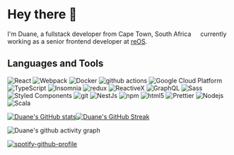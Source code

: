 # Hey there :wave:

I'm Duane, a fullstack developer from Cape Town, South Africa <img src="https://cdn-icons-png.flaticon.com/512/197/197562.png" width="13"/>  currently working as a senior frontend developer at [reOS](https://reos.co.za/).

## Languages and Tools
<p>
  <img alt="React" src="https://img.shields.io/badge/-React-45b8d8?style=flat-square&logo=react&logoColor=white" />
  <img alt="Webpack" src="https://img.shields.io/badge/-Webpack-8DD6F9?style=flat-square&logo=webpack&logoColor=white" /> 
  <img alt="Docker" src="https://img.shields.io/badge/-Docker-46a2f1?style=flat-square&logo=docker&logoColor=white" />
  <img alt="github actions" src="https://img.shields.io/badge/-Github_Actions-2088FF?style=flat-square&logo=github-actions&logoColor=white" />
  <img alt="Google Cloud Platform" src="https://img.shields.io/badge/-Google_Cloud_Platform-1a73e8?style=flat-square&logo=google-cloud&logoColor=white" />
  <img alt="TypeScript" src="https://img.shields.io/badge/-TypeScript-007ACC?style=flat-square&logo=typescript&logoColor=white" />
  <img alt="Insomnia" src="https://img.shields.io/badge/-Insomnia-5849BE?style=flat-square&logo=insomnia&logoColor=white" />
<!--   <img alt="Apollo" src="https://img.shields.io/badge/-Apollo%20GraphQL-311C87?style=flat-square&logo=apollo-graphql&logoColor=white" /> -->
  <img alt="redux" src="https://img.shields.io/badge/-Redux-764ABC?style=flat-square&logo=redux&logoColor=white" />
  <img alt="ReactiveX" src="https://img.shields.io/badge/-RxJs-B7178C?style=flat-square&logo=reactivex&logoColor=white" />
  <img alt="GraphQL" src="https://img.shields.io/badge/-GraphQL-E10098?style=flat-square&logo=graphql&logoColor=white" />
  <img alt="Sass" src="https://img.shields.io/badge/-Sass-CC6699?style=flat-square&logo=sass&logoColor=white" />
  <img alt="Styled Components" src="https://img.shields.io/badge/-Styled_Components-db7092?style=flat-square&logo=styled-components&logoColor=white" />
  <img alt="git" src="https://img.shields.io/badge/-Git-F05032?style=flat-square&logo=git&logoColor=white" />
  <img alt="NestJs" src="https://img.shields.io/badge/-NestJs-ea2845?style=flat-square&logo=nestjs&logoColor=white" />
  <img alt="npm" src="https://img.shields.io/badge/-NPM-CB3837?style=flat-square&logo=npm&logoColor=white" />
  <img alt="html5" src="https://img.shields.io/badge/-HTML5-E34F26?style=flat-square&logo=html5&logoColor=white" />
  <!-- <img alt="d3js" src="https://img.shields.io/badge/-D3.js-F9A03C?style=flat-square&logo=d3.js&logoColor=white" /> -->
  <img alt="Prettier" src="https://img.shields.io/badge/-Prettier-F7B93E?style=flat-square&logo=prettier&logoColor=white" />
  <img alt="Nodejs" src="https://img.shields.io/badge/-Nodejs-43853d?style=flat-square&logo=Node.js&logoColor=white" />
  <img alt="Scala" src="https://img.shields.io/badge/-Scala-861f15?style=flat-square&logo=scala&logoColor=white" />
</p>

[![Duane's GitHub stats](https://github-readme-stats.vercel.app/api?username=duanecilliers&theme=radical&show_icons=true&count_private=true&hide_border=true)](https://github.com/anuraghazra/github-readme-stats)[![Duane's GitHub Streak](https://github-readme-streak-stats.herokuapp.com?user=duanecilliers&theme=radical&date_format=M%20j%5B%2C%20Y%5D&hide_border=true)](https://git.io/streak-stats)

<!-- [![Duane's Top Langs](https://github-readme-stats.vercel.app/api/top-langs/?username=duanecilliers&theme=radical&count_private=true&hide=php&hide_border=true)](https://github.com/anuraghazra/github-readme-stats) -->

![Duane's github activity graph](https://activity-graph.herokuapp.com/graph?username=duanecilliers&hide_border=true&hide_title=true&theme=github&bg_color=141321&line=d83a7c&point=f8d847)

[![spotify-github-profile](https://spotify-github-profile.vercel.app/api/view?uid=duanecilliers&cover_image=true&theme=natemoo-re&bar_color=53b14f&bar_color_cover=true)](https://github.com/kittinan/spotify-github-profile)

<!-- [![Duane's wakatime stats](https://github-readme-stats.vercel.app/api/wakatime?username=duane_reos&theme=radical)](https://github.com/anuraghazra/github-readme-stats) -->


<!--
**duanecilliers/duanecilliers** is a ✨ _special_ ✨ repository because its `README.md` (this file) appears on your GitHub profile.

Here are some ideas to get you started:

- 🔭 I’m currently working on ...
- 🌱 I’m currently learning ...
- 👯 I’m looking to collaborate on ...
- 🤔 I’m looking for help with ...
- 💬 Ask me about ...
- 📫 How to reach me: ...
- 😄 Pronouns: ...
- ⚡ Fun fact: ...
-->

